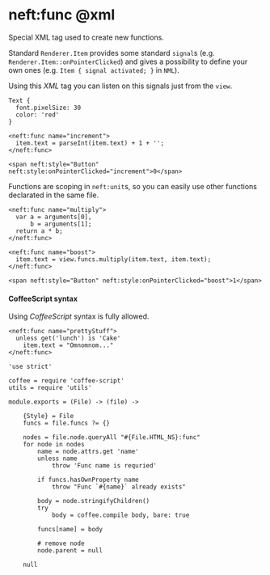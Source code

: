 neft:func @xml
==============

Special XML tag used to create new functions.

Standard `Renderer.Item` provides some standard `signal`s
(e.g. `Renderer.Item::onPointerClicked`) and gives a possibility to define your own ones
(e.g. `Item { signal activated; }` in `NML`).

Using this *XML* tag you can listen on this signals just from the `view`.

```nml,include(Button)
Text {
  font.pixelSize: 30
  color: 'red'
}
```

```view,example
<neft:func name="increment">
  item.text = parseInt(item.text) + 1 + '';
</neft:func>

<span neft:style="Button" neft:style:onPointerClicked="increment">0</span>
```

Functions are scoping in `neft:unit`s, so you can easily use other functions declarated
in the same file.

```view,example
<neft:func name="multiply">
  var a = arguments[0],
      b = arguments[1];
  return a * b;
</neft:func>

<neft:func name="boost">
  item.text = view.funcs.multiply(item.text, item.text);
</neft:func>

<span neft:style="Button" neft:style:onPointerClicked="boost">1</span>
```

#### CoffeeScript syntax

Using *CoffeeScript* syntax is fully allowed.

```
<neft:func name="prettyStuff">
  unless get('lunch') is 'Cake'
    item.text = "Omnomnom..."
</neft:func>
```

	'use strict'

	coffee = require 'coffee-script'
	utils = require 'utils'

	module.exports = (File) -> (file) ->

		{Style} = File
		funcs = file.funcs ?= {}

		nodes = file.node.queryAll "#{File.HTML_NS}:func"
		for node in nodes
			name = node.attrs.get 'name'
			unless name
				throw 'Func name is requried'

			if funcs.hasOwnProperty name
				throw "Func `#{name}` already exists"

			body = node.stringifyChildren()
			try
				body = coffee.compile body, bare: true

			funcs[name] = body

			# remove node
			node.parent = null

		null
